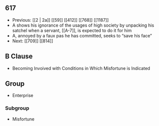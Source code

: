 ## 617
- Previous: [[2 | 2a]] [[59]] [[412]] [[768]] [[1187]] 
- A shows his ignorance of the usages of high society by unpacking his satchel when a servant, [[A-7]], is expected to do it for him
- A, annoyed by a faux pas he has committed, seeks to “save his face”
- Next: [[709]] [[814]] 

## B Clause
- Becoming Invoived with Conditions in Which Misfortune is Indicated

## Group
- Enterprise

### Subgroup
- Misfortune

